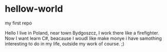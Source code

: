 # hellow-world
my first repo

Hello 
I live in Poland, near town Bydgoszcz, I work there like a firefighter. Now I want learn C#, beacause I woudl like make monye i have
samothing interesting to do in my life, outside my work of course. ;) 

